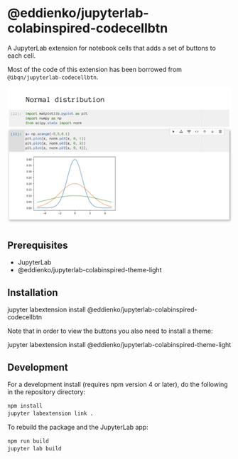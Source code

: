 # @eddienko/jupyterlab-colabinspired-codecellbtn

A JupyterLab extension for notebook cells that adds a set of buttons to each cell.

Most of the code of this extension has been borrowed from `@ibqn/jupyterlab-codecellbtn`.

![screenshot](screenshot.png)

## Prerequisites

* JupyterLab
* @eddienko/jupyterlab-colabinspired-theme-light

## Installation

jupyter labextension install @eddienko/jupyterlab-colabinspired-codecellbtn 

Note that in order to view the buttons you also need to install a theme:

jupyter labextension install @eddienko/jupyterlab-colabinspired-theme-light

## Development

For a development install (requires npm version 4 or later), do the following in the repository directory:

```bash
npm install
jupyter labextension link .
```

To rebuild the package and the JupyterLab app:

```bash
npm run build
jupyter lab build
```

